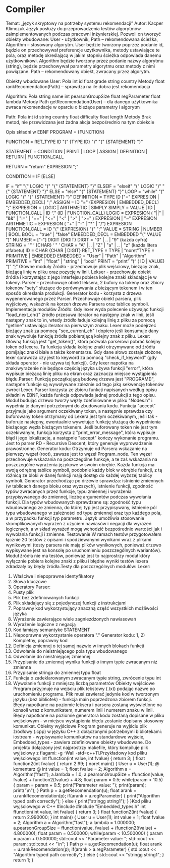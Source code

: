 # Compiler


Temat: „język skryptowy na potrzeby systemu
rekomendacji”
Autor: Kacper Klimczuk
Język posłuży do przeprowadzenia testów algorytmów
zaimplementowanych podczas pracowni inżynierskiej. Pozwoli on tworzyć
obiekty wbudowane: User - użytkownik, Path – rekomendowana ścieżka,
Algorithm – stosowany algorytm.
User będzie tworzony poprzez podanie id, będzie on przechowywał
preferencje użytkownika, metody ustawiające te pola, oraz metodę
określającą w jakim stopniu ścieżka odpowiada danemu użytkownikowi.
Algorithm będzie tworzony przez podanie nazwy algorytmu (string), będzie
przechowywał parametry algorytmu oraz metody z nimi powiązane. Path –
rekomendowany obiekt, zwracany przez algorytm.



Obiekty wbudowane
User:
Pola
int id
float grade
string country
Metody
float
rankRecomendation(Path) –
sprawdza na ile dobra jest
rekomendacja

Algorithm:
Pola
string name
int pearsonGroupSize
float regParameter
float lambda
Metody
Path
getRecomendation(User) –
dla danego użytkownika
zwraca rekomendacje w
oparciu o bieżące parametry
i algorytm

Path:
Pola
int id
string country
float difficulty
float length
Metody
Brak metod, nie
przewidzana jest żadna
akcja bezpośrednio na tym
obiekcie

Opis składni w EBNF
PROGRAM = {FUNCTION}

FUNCTION = RET_TYPE ID "(" {TYPE ID} ")" "{" {STATEMENT} "}"

STATEMENT = CONDITION | PRINT | LOOP | ASSIGN | DEFINITION | RETURN
| FUNCTION_CALL

RETURN = "return" EXPRESION ";"

CONDITION = IF [ELSE]

IF = "if" "(" LOGIC ")" "{" {STATEMENT} "}"
ELSEIF = "elseif" "(" LOGIC ")" "{" {STATEMENT} "}"
ELSE = "else" "{" {STATEMENT} "}"
LOOP = "while" "(" LOGIC ")" "{" {STATEMENT} "}"
DEFINITION = TYPE ID ["=" EXPRESION | EMBEDDED_DECL] ";"
ASSIGN = ID "=" (EXPRESION | EMBEDDED_DECL) ";"
EXPRESION = LOGIC | ARITHMETIC | SIMPLY
SIMPLY = VALUE | ID | FUNCTION_CALL | ID “.” (ID | FUNCTION_CALL)
LOGIC = EXPRESION ( "||" | "&&" | "!=" | "==" | "<=" | "<" | ">" | ">=" )
EXPRESION |
"~" EXPRESION
ARITHMETIC = EXPRESION ( "+" | "-" | "*" | "/") EXPRESION
FUNCTION_CALL = ID "(" {EXPRESION} ")" ";"
VALUE = STRING | NUMBER | BOOL
BOOL = "true" | "false"
EMBEDDED_DECL = EMBEDDED "(" VALUE ")"
NUMBER = ["-"] DIGIT {DIGIT}
DIGIT = "0" | .. | "9" (każda cyfra)
STRING = ‘ " ’ {CHAR} ‘ " ’
CHAR = "A" | .. | "Z" | "a" | .. | "z" (każda litera alfabetu)
ID = CHAR {CHAR | DIGIT}
RET_TYPE = TYPE | “noret”TYPE = PRIMITIVE | EMBEDDED
EMBEDDED = "User" | "Path" | "Algorithm"
PRIMITIVE = "int" | "float" | "string" | “bool”
PRINT = “print” “(“ ( ID | VALUE) “)” “;”
Główne moduły
Źródło - przechowuje plik wejściowy, bieżący znak, bieżącą linię w pliku
oraz pozycję w linii.
Lekser - przechowuje obiekt źródła i korzystając z jego interfejsu pobiera
kolejne znaki składając je w tokeny.
Parser - przechowuje obiekt leksera, 2 bufory na tokeny oraz zbiory
tokenów "sety" służące do porównywania z bieżącym tokenem i w ten
sposób określania produkcji.
Generator kodu - korzysta z drzewa wygenerowanego przez Parser.
Przechowuje obiekt parsera, plik wyjściowy, wskaźnik na korzeń drzewa
Parsera oraz tablice symboli.
Implementacja modułów
Źródło:
Gdy lexer wyda polecenie używając funkcji "load_next_ch()" źródło
przesuwa iterator na następny znak w linii, jeśli następny znak to \n, wtedy
źródło ładuje kolejną linię z pliku za pomocą "getline" ustawiając iterator
na pierwszym znaku.
Lexer może podejrzeć bieżący znak za pomocą "see_current_ch" i dopiero
jeśli konsumuje dany znak wywołuje funkcję źródła pobierającą kolejny
znak z pliku.
Lexer:
Główną funkcją jest "get_token()", która pozwala parserowi pobrać kolejny
token od lexera. Ta funkcja składa kolejne znaki otrzymywane od źródła
pomijając znaki białe a także komentarze. Gdy dane słowo zostaje złożone,
lexer sprawdza czy jest to keyword za pomocą "check_if_keyword" (gdy
składa operator - nie używa tej funkcji).
Gdy lexer napotka na znak/wyrażenie nie będące częścią języka używa
funkcji "error", która wypisuje bieżącą linię pliku na ekran oraz zaznacza
miejsce wystąpienia błędu.Parser:
Funkcją początkującą budowę drzewa jest "PROGRAM()", następne funkcje
są wywoływane zależnie od tego jaką sekwencję tokenów zwróci Lexer.
Parser korzysta ze zbioru funkcji napisanych według opisu składni w EBNF,
każda funkcja odpowiada jednej produkcji z tego opisu.
Moduł budując drzewo tworzy węzły zdefiniowane w pliku "Nodes.h" i
wypełnia je danymi potrzebnymi do zbudowania kodu.
Funkcja "accept" przyjmuje jako argument oczekiwany token, a następnie
sprawdza czy buforowany token otrzymany od Lexera jest tym
oczekiwanym, jeśli tak - buforuje następny, ewentualnie wywołując funkcję
służącą do wypełnienia bieżącego węzła bieżącym tokenem. Jeśli
buforowany token nie jest tym oczekiwanym, funkcja korzysta z
"print_error_message", która wypisuje błąd i jego lokalizacje, a następnie
"accept" kończy wykonanie programu.
Jest to parser RD - Recursive Descent, który generuje wyprowadzenie
prawostronne.
Generator kodu:
Otrzymuje od Parsera wskazanie na pierwszy węzeł (root), zawsze jest to
węzeł Program_node. Ten węzeł przechowuje wskazania na poszczególne
funkcje, a te zaś wskazania na poszczególne wyrażenia językowe w swoim
obrębie.
Każda funkcja ma swoją odrębną tablice symboli, podobnie każdy blok w
obrębie funkcji, z tą różnicą ze bloki w danej funkcji mają dostęp do każdej
wyższej tablicy symboli.
Generator przechodząc po drzewie sprawdza: istnienie zmiennych (w
tablicach danego bloku oraz wyższych), istnienie funkcji, zgodność typów
zwracanych przez funkcje, typu zmiennej i wyrażenia przypisywanego do
zmiennej, liczbę argumentów podczas wywołania funkcji. Dla typów
wbudowanych sprawdzane są: zgodność typu wbudowanego ze zmienna,
do której typ jest przypisywany, istnienie pól typu wbudowanego w
zależności od typu zmiennej oraz typ każdego pola, a w przypadku funkcji
typ parametru.
Język umożliwia stosowanie skomplikowanych wyrażeń z użyciem
nawiasów i negacji dla wyrażeń logicznych, a w skład wyrażeń mogą
wchodzić bezpośrednio wartości jak i wywołania funkcji i zmienne.
Testowanie
W ramach testów przygotowałem łącznie 20 testów z opisami i
spodziewanymi wynikami wraz z plikami wynikowymi (testy parsera nie
mają plików wynikowych, ponieważ drzewo wypisywane jest na konsolę po
uruchomieniu poszczególnych wariantów). Moduł źródła nie ma testów,
ponieważ jest to najprostrzy moduł który wyłącznie pobiera kolejne znaki z
pliku i błędne wyniki testów lexera zdradzały by błędy źródła.Testy dla poszczególnych modułów:
Lexer:
1) Właściwe i niepoprawne identyfikatory
2) Słowa kluczowe
3) Operatory
Parser:
1) Pusty plik
2) Plik bez zdefiniowanych funkcji
3) Plik składający się z pojedynczej funkcji z instrukcjami
4) Poprawny kod wykorzystujący znaczną część wszystkich możliwości
języka
5) Wyrażenie zawierające wiele zagnieżdżonych nawiasowań
6) Wyrażenie logiczne z negacją
7) Kod łamiący semantyke STATEMENT
8) Niepoprawne wykorzystanie operatora "."
Generator kodu:
1, 2) Kompletny, poprawny kod
3) Definicja zmiennej o tej samej nazwie w innych blokach funkcji
4) Odwołanie do nieistniejącego pola typu wbudowanego
5) Odwołanie do nieistniejącej zmiennej
6) Przypisanie do zmiennej wyniku funkcji o innym typie zwracanym niż
zmienna
7) Przypisanie stringa do zmiennej typu float
8) Funkcja o zadeklarowanym zwracanym typie string, zwrócenie typu int
9) Wywołanie funkcji z mniejszą liczbą parametrów
Obiekty wejściowe
Program przyjmuje na wejściu plik tekstowy (.txt) podając nazwe po
uruchomieniu programu. Plik musi zawierać jedynie kod w tworzonym
języku (bez bibliotek) - funkcja main poprzedzona zbiorem funkcji.
Błędy napotkane na poziomie leksera i parsera zostaną wyświetlone na
konsoli wraz z komunikatem, numerem linii i numerem znaku w linii. Błędy
napotkane na poziomie generatora kodu zostaną dopisane w pliku
wejściowym - w miejscu wystąpienia błędu zostanie dopisany stosowny
komunikat.
Obiekty wyjściowe
Program generuje na wyjściu plik źródłowy (.cpp) w języku C++ z
dołączonymi potrzebnymi bibliotekami: iostream - wypisywanie
komunikatów na standardowe wyjście, Embedded_types - zawiera
zdefiniowane obiekty wbudowane. Do projektu dołączony jest najprostrzy
makefile, który kompiluje plik wyjściowy z flagami: -g -Wall -std=c++11.Przykładowy kod pliku wejściowego
int ffunction(int value, int fvalue) {
return 3;
}
float function2(int fvalue) {
return 2.99;
}
noret main() {
User u = User(1);
@ komentarz @
int value = 1;
float fvalue = 2;
Algorithm a = Algorithm("fast");
a.lambda = 1.0;
a.pearsonGroupSize = ffunction(value, fvalue) +
function2(fvalue) + 4.8;
float param = 0.5;
while(param < 10.5) {
param = param + 0.5;
print("Parameter value: ");
print(param);
print("\n");
}
Path p = a.getRecomendation(u);
float arank = u.rankRecomendation(p);
if(arank > a.regParameter) {
print("Algorithm typed path correctly");
}
else { print("stringg string1"); }
}Kod pliku wyjściowego w C++
#include <iostream>
#include "Embedded_types.h"
int ffunction(int value, int fvalue)
{
return 3;
}
float function2(int fvalue)
{
return 2.990000;
}
int main()
{
User u = User(1);
int value = 1;
float fvalue = 2;
Algorithm a = Algorithm("fast");
a.lambda = 1.000000;
a.pearsonGroupSize = ffunction(value, fvalue) +
(function2(fvalue) + 4.800000);
float param = 0.500000;
while(param < 10.500000)
{
param = param + 0.500000;
std::cout << "Parameter value: ";
std::cout << param;
std::cout << "\n";
}
Path p = a.getRecomendation(u);
float arank = u.rankRecomendation(p);
if(arank > a.regParameter)
{
std::cout << "Algorithm typed path correctly";
}
else
{
std::cout << "stringg string1";
}
return 1;
}
